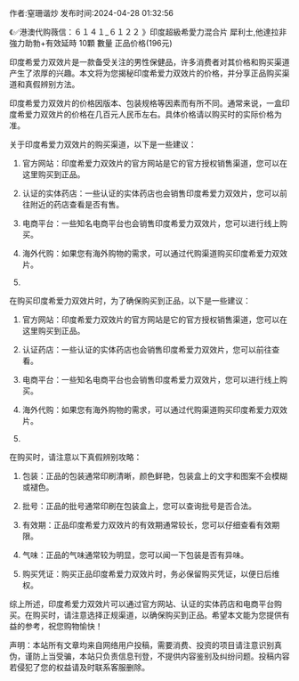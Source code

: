 <p>作者:窒珊谐炒 发布时间:2024-04-28 01:32:56</p>
<p>《✅港澳代购薇信：６１４１_６１２２ 》印度超級希愛力混合片 犀利士,他達拉非 強力助勃+有效延時 10顆 數量 正品价格(196元) </p>
									<p></p><p>印度希爱力双效片是一款备受关注的男性保健品，许多消费者对其价格和购买渠道产生了浓厚的兴趣。本文将为您揭秘印度希爱力双效片的价格，并分享正品购买渠道和真假辨别方法。</p><p>印度希爱力双效片的价格因版本、包装规格等因素而有所不同。通常来说，一盒印度希爱力双效片的价格在几百元人民币左右。具体价格请以购买时的实际价格为准。</p><p></p><p>关于印度希爱力双效片的购买渠道，以下是一些建议：</p><ol style class><li><p>官方网站：印度希爱力双效片的官方网站是它的官方授权销售渠道，您可以在这里购买到正品。</p></li><li><p>认证的实体药店：一些认证的实体药店也会销售印度希爱力双效片，您可以前往附近的药店查看是否有售。</p></li><li><p>电商平台：一些知名电商平台也会销售印度希爱力双效片，您可以进行线上购买。</p></li><li><p>海外代购：如果您有海外购物的需求，可以通过代购渠道购买印度希爱力双效片。</p></li><li><p></p></li></ol><p>在购买印度希爱力双效片时，为了确保购买到正品，以下是一些建议：</p><ol style class><li><p>官方网站：印度希爱力双效片的官方网站是它的官方授权销售渠道，您可以在这里购买到正品。</p></li><li><p>认证药店：一些认证的实体药店也会销售印度希爱力双效片，您可以前往查看。</p></li><li><p>电商平台：一些知名电商平台也会销售印度希爱力双效片，您可以进行线上购买。</p></li><li><p>海外代购：如果您有海外购物的需求，可以通过代购渠道购买印度希爱力双效片。</p></li><li><p></p></li></ol><p>在购买时，请注意以下真假辨别攻略：</p><ol style class><li><p>包装：正品的包装通常印刷清晰，颜色鲜艳，包装盒上的文字和图案不会模糊或褪色。</p></li><li><p>批号：正品的批号通常印刷在包装盒上，您可以查询批号是否合法。</p></li><li><p>有效期：正品印度希爱力双效片的有效期通常较长，您可以仔细查看有效期限。</p></li><li><p>气味：正品的气味通常较为明显，您可以闻一下包装是否有异味。</p></li><li><p>购买凭证：购买正品印度希爱力双效片时，务必保留购买凭证，以便日后维权。</p></li></ol><p>综上所述，印度希爱力双效片可以通过官方网站、认证的实体药店和电商平台购买。在购买时，请注意选择正规渠道，以确保购买到正品。希望本文能为您提供有益的参考，祝您购物愉快！</p><p></p><p></p><p></p>				声明：本站所有文章均来自网络用户投稿，需要消费、投资的项目请注意识别真伪，谨防上当受骗，本站只负责信息刊登，不提供内容鉴别及纠纷问题。投稿内容若侵犯了您的权益请及时联系客服删除。				
